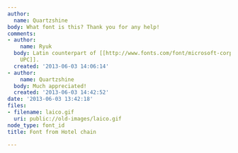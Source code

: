 ```yaml
---
author:
  name: Quartzshine
body: What font is this? Thank you for any help!
comments:
- author:
    name: Ryuk
  body: Latin counterpart of [[http://www.fonts.com/font/microsoft-corporation/lily-upc/family|Lily
    UPC]].
  created: '2013-06-03 14:06:14'
- author:
    name: Quartzshine
  body: Much appreciated!
  created: '2013-06-03 14:42:52'
date: '2013-06-03 13:42:18'
files:
- filename: laico.gif
  uri: public://old-images/laico.gif
node_type: font_id
title: Font from Hotel chain

---
```

